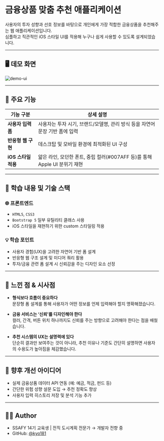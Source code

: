# 금융상품 맞춤 추천 애플리케이션

사용자의 투자 성향과 선호 정보를 바탕으로 개인에게 가장 적합한 금융상품을 추천해주는 웹 애플리케이션입니다.  
심플하고 직관적인 iOS 스타일 UI를 적용해 누구나 쉽게 사용할 수 있도록 설계되었습니다.

---

## 🖥️ 데모 화면

![demo-ui](/web_capture/capture1.png)

---

## 🔧 주요 기능

| 기능 구분            | 상세 설명 |
|---------------------|-----------|
| **사용자 입력 폼**  | 사용자는 투자 시기, 브랜드/모델명, 관리 방식 등을 자연어 문장 기반 폼에 입력 |
| **반응형 웹 구현**  | 데스크탑 및 모바일 환경에 최적화된 UI 구성 |
| **iOS 스타일 적용** | 얇은 라인, 모던한 폰트, 중립 컬러(#007AFF 등)를 통해 Apple UI 분위기 재현 |

---

## 🧠 학습 내용 및 기술 스택

### 🌐 프론트엔드
- `HTML5`, `CSS3`
- `Bootstrap 5` 일부 유틸리티 클래스 사용
- iOS 스타일을 재현하기 위한 custom 스타일링 적용

### 💡 학습 포인트
- 사용자 경험(UX)을 고려한 자연어 기반 폼 설계
- 반응형 웹 구조 설계 및 미디어 쿼리 활용
- 투자/금융 관련 폼 설계 시 신뢰감을 주는 디자인 요소 선정

---

## 🤔 느낀 점 & 시사점

- **형식보다 흐름이 중요하다**  
  문장형 폼 설계를 통해 사용자가 어떤 정보를 언제 입력해야 할지 명확해졌습니다.

- **금융 서비스는 ‘신뢰’를 디자인해야 한다**  
  컬러, 간격, 버튼 위치 하나까지도 신뢰를 주는 방향으로 고려해야 한다는 점을 배웠습니다.

- **추천 시스템의 UX는 설명력에 있다**  
  단순히 결과만 보여주는 것이 아니라, 추천 이유나 기준도 간단히 설명하면 사용자의 수용도가 높아짐을 체감했습니다.

---

## 📌 향후 개선 아이디어

- 실제 금융상품 데이터 API 연동 (예: 예금, 적금, 펀드 등)
- 간단한 위험 성향 설문 도입 → 추천 정확도 향상
- 사용자 입력 히스토리 저장 및 분석 기능 추가

---

## 🧑‍💻 Author

- SSAFY 14기 교육생 | 전직 도시계획 전문가 → 개발자 전향 중
- GitHub: [@kyo181](https://github.com/kyo181)
